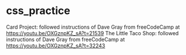 # css_practice
Card Project: followed instructions of Dave Gray from freeCodeCamp at https://youtu.be/OXGznpKZ_sA?t=21539
The Little Taco Shop: followed instructions of Dave Gray from freeCodeCamp at https://youtu.be/OXGznpKZ_sA?t=32243
